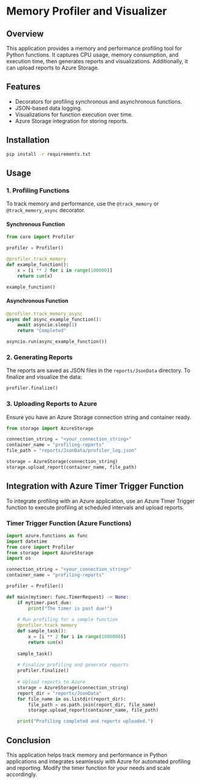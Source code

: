 # Memory Profiler and Visualizer

## Overview
This application provides a memory and performance profiling tool for Python functions. It captures CPU usage, memory consumption, and execution time, then generates reports and visualizations. Additionally, it can upload reports to Azure Storage.

## Features
- Decorators for profiling synchronous and asynchronous functions.
- JSON-based data logging.
- Visualizations for function execution over time.
- Azure Storage integration for storing reports.

## Installation
```sh
pip install -r requirements.txt
```

## Usage

### 1. Profiling Functions
To track memory and performance, use the `@track_memory` or `@track_memory_async` decorator.

#### Synchronous Function
```python
from core import Profiler

profiler = Profiler()

@profiler.track_memory
def example_function():
    x = [i ** 2 for i in range(100000)]
    return sum(x)

example_function()
```

#### Asynchronous Function
```python
@profiler.track_memory_async
async def async_example_function():
    await asyncio.sleep(1)
    return "Completed"

asyncio.run(async_example_function())
```

### 2. Generating Reports
The reports are saved as JSON files in the `reports/JsonData` directory. To finalize and visualize the data:
```python
profiler.finalize()
```

### 3. Uploading Reports to Azure
Ensure you have an Azure Storage connection string and container ready.

```python
from storage import AzureStorage

connection_string = "<your_connection_string>"
container_name = "profiling-reports"
file_path = "reports/JsonData/profiler_log.json"

storage = AzureStorage(connection_string)
storage.upload_report(container_name, file_path)
```

## Integration with Azure Timer Trigger Function
To integrate profiling with an Azure application, use an Azure Timer Trigger function to execute profiling at scheduled intervals and upload reports.

### Timer Trigger Function (Azure Functions)

```python
import azure.functions as func
import datetime
from core import Profiler
from storage import AzureStorage
import os

connection_string = "<your_connection_string>"
container_name = "profiling-reports"

profiler = Profiler()

def main(mytimer: func.TimerRequest) -> None:
    if mytimer.past_due:
        print("The timer is past due!")
    
    # Run profiling for a sample function
    @profiler.track_memory
    def sample_task():
        x = [i ** 2 for i in range(1000000)]
        return sum(x)
    
    sample_task()
    
    # Finalize profiling and generate reports
    profiler.finalize()
    
    # Upload reports to Azure
    storage = AzureStorage(connection_string)
    report_dir = "reports/JsonData"
    for file_name in os.listdir(report_dir):
        file_path = os.path.join(report_dir, file_name)
        storage.upload_report(container_name, file_path)

    print("Profiling completed and reports uploaded.")
```

## Conclusion
This application helps track memory and performance in Python applications and integrates seamlessly with Azure for automated profiling and reporting. Modify the timer function for your needs and scale accordingly.

